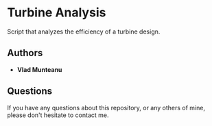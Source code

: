 # Turbine Analysis 
Script that analyzes the efficiency of a turbine design. 

## Authors

- **Vlad Munteanu**

## Questions

If you have any questions about this repository, or any others of mine, please
don't hesitate to contact me. 
